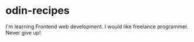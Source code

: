 # odin-recipes
I'm learning Frontend web development. I would like freelance programmer.
Never give up!